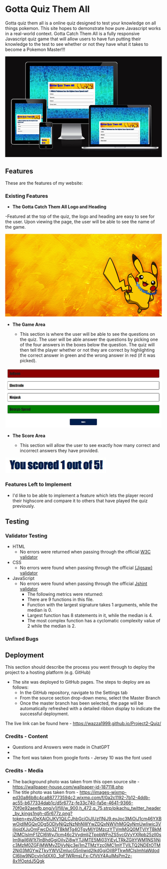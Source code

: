 # Gotta Quiz Them All 

Gotta quiz them all is a online quiz designed to test your knowledge on all things pokemon. This site hopes to demonstrate how pure Javascript works in a real-world context. Gotta Catch Them All is a fully responsive Javascript quiz game that will allow users to have fun putting their knowledge to the test to see whether or not they have what it takes to become a Pokemon Master!!!



![Gotta Quiz Them All shown on a variety of different screens](media/devices.JPG)

## Features 
These are the features of my website:

### Existing Features

- __The Gotta Catch Them All Logo and Heading__

-Featured at the top of the quiz, the logo and heading are easy to see for the user. Upon viewing the page, the user will be able to see the name of the game. 

![Logo](media/pikachu-header.png)

- __The Game Area__

  - This section is where the user will be able to see the questions on the quiz. The user will be able answer the questions by picking one of the four answers in the boxes below the question.
  The quiz will then tell the player whether or not they are correct by highlighting the correct answer in green and the wrong answer in red (if it was picked).

![Game](media/answer.JPG)

- __The Score Area__

  - This section will allow the user to see exactly how many correct and incorrect answers they have provided. 

![score](media/score.JPG)

### Features Left to Implement

- I'd like to be able to implement a feature which lets the player record their highscore and compare it to others that have played the quiz previously.

## Testing 




### Validator Testing 

- HTML
    - No errors were returned when passing through the official [W3C validator](https://validator.w3.org/nu/?doc=https%3A%2F%2Fwazza1999.github.io%2FProject2-Quiz%2F)
- CSS
    - No errors were found when passing through the official [(Jigsaw) validator](https://jigsaw.w3.org/css-validator/validator?uri=https%3A%2F%2Fwazza1999.github.io%2FProject2-Quiz%2F&profile=css3svg&usermedium=all&warning=1&vextwarning=&lang=en)
- JavaScript
    - No errors were found when passing through the official [Jshint validator](https://jshint.com/)
      - The following metrics were returned: 
      - There are 9 functions in this file.
      - Function with the largest signature takes 1 arguments, while the median is 0.
      - Largest function has 8 statements in it, while the median is 4.
      - The most complex function has a cyclomatic complexity value of 2 while the median is 2.

### Unfixed Bugs


## Deployment

This section should describe the process you went through to deploy the project to a hosting platform (e.g. GitHub) 

- The site was deployed to GitHub pages. The steps to deploy are as follows: 
  - In the GitHub repository, navigate to the Settings tab 
  - From the source section drop-down menu, select the Master Branch
  - Once the master branch has been selected, the page will be automatically refreshed with a detailed ribbon display to indicate the successful deployment. 

The live link can be found here - https://wazza1999.github.io/Project2-Quiz/

### Credits - Content 

- Questions and Answers were made in ChatGPT
- 
- The font was taken from google fonts - Jersey 10 was the font used 

### Credits - Media

- The background photo was taken from this open source site - https://wallpaper-house.com/wallpaper-id-187118.php
- The title photo was taken from - https://images-wixmp-ed30a86b8c4ca887773594c2.wixmp.com/f/0a2c1192-7b12-4ddb-ac55-b677334dab1c/d5r677z-fe33c740-fa5e-4641-9366-70f0e92aeefb.png/v1/fill/w_900,h_472,q_75,strp/pikachu_twitter_header_by_kings1ngh-d5r677z.png?token=eyJ0eXAiOiJKV1QiLCJhbGciOiJIUzI1NiJ9.eyJpc3MiOiJ1cm46YXBwOjdlMGQxODg5ODIyNjQzNzNhNWYwZDQxNWVhMGQyNmUwIiwic3ViIjoidXJuOmFwcDo3ZTBkMTg4OTgyMjY0MzczYTVmMGQ0MTVlYTBkMjZlMCIsImF1ZCI6WyJ1cm46c2VydmljZTppbWFnZS5vcGVyYXRpb25zIl0sIm9iaiI6W1t7InBhdGgiOiIvZi8wYTJjMTE5Mi03YjEyLTRkZGItYWM1NS1iNjc3MzM0ZGFiMWMvZDVyNjc3ei1mZTMzYzc0MC1mYTVlLTQ2NDEtOTM2Ni03MGYwZTkyYWVlZmIucG5nIiwid2lkdGgiOiI8PTkwMCIsImhlaWdodCI6Ijw9NDcyIn1dXX0._1qF1WRmsLFx-CfVtiY4AulMsPm2z-8x1fOptdJ5Qgk
